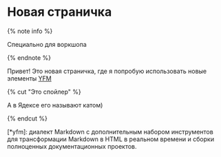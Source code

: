 # Новая страничка

{% note info %}

Специально для воркшопа

{% endnote %}

Привет! Это новая страничка, где я попробую использовать новые элементы [YFM](*yfm) 

{% cut "Это спойлер" %}

А в Ядексе его называют катом)

{% endcut %}

[*yfm]: диалект Markdown с дополнительным набором инструментов для трансформации Markdown в HTML в реальном времени и сборки полноценных документационных проектов.

